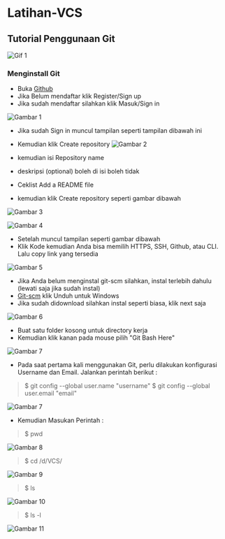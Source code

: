 # Latihan-VCS
## Tutorial Penggunaan Git

![Gif 1](screenshot/gif1.gif)

### Menginstall Git
- Buka [Github](https://Github.com)
- Jika Belum mendaftar klik Register/Sign up
- Jika sudah mendaftar silahkan klik Masuk/Sign in

![Gambar 1](screenshot/Ss1.png)

- Jika sudah Sign in muncul tampilan seperti tampilan dibawah ini
- Kemudian klik Create repository
![Gambar 2](screenshot/Ss2.jpg)

- kemudian isi Repository name
- deskripsi (optional) boleh di isi boleh tidak
- Ceklist Add a README file
- kemudian klik Create repository seperti gambar dibawah

![Gambar 3](screenshot/Ss3.png)

![Gambar 4](screenshot/Ss4.png)

- Setelah muncul tampilan seperti gambar dibawah
- Klik Kode kemudian Anda bisa memilih HTTPS, SSH, Github, atau CLI. Lalu copy link yang tersedia

![Gambar 5](screenshot/Ss5.jpg)

- Jika Anda belum menginstal git-scm silahkan, instal terlebih dahulu (lewati saja jika sudah instal)
- [Git-scm](https://git-scm.com) klik Unduh untuk Windows
- Jika sudah didownload silahkan instal seperti biasa, klik next saja

![Gambar 6](screenshot/Ss6.png)

- Buat satu folder kosong untuk directory kerja
- Kemudian klik kanan pada mouse pilih "Git Bash Here"

![Gambar 7](screenshot/Ss7.png)

- Pada saat pertama kali menggunakan Git, perlu dilakukan konfigurasi Username dan Email. Jalankan perintah berikut :

> $ git config --global user.name "username"
> $ git config --global user.email "email"

![Gambar 7](screenshot/Screenshot51.png)

- Kemudian Masukan Perintah :

> $ pwd

![Gambar 8](screenshot/Screenshot56.png)

> $ cd /d/VCS/

![Gambar 9](screenshot/Screenshot57.png)

> $ ls

![Gambar 10](screenshot/Screenshot58.png)

> $ ls -l

![Gambar 11](screenshot/Screenshot65.png)

